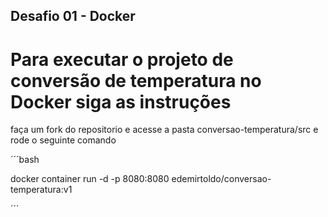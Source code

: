 ## Desafio 01 - Docker

# Para executar o projeto de conversão de temperatura no Docker siga as instruções

faça um fork do repositorio e acesse a pasta conversao-temperatura/src e rode o seguinte comando

´´´bash

docker container run -d -p 8080:8080 edemirtoldo/conversao-temperatura:v1

´´´
